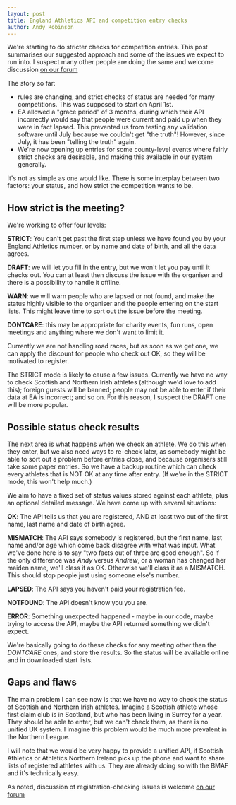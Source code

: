 ```yaml
---
layout: post
title: England Athletics API and competition entry checks
author: Andy Robinson
---
```


We're starting to do stricter checks for competition entries.  This post summarises our suggested approach and some of the issues we expect to run into.  I suspect many other people are doing the same and welcome discussion 
<a href="http://forum.opentrack.run/">on our forum</a>

The story so far:

 - rules are changing, and strict checks of status are needed for many competitions.  This was supposed to start on April 1st.
 - EA allowed a "grace period" of 3 months, during which their API incorrectly would say that people were current and paid up when they were in fact lapsed.  This prevented us from testing any validation software until July because we couldn't get "the truth"!  However, since July, it has been "telling the truth" again.
 - We're now opening up entries for some county-level events where fairly strict checks are desirable, and making this available in our system generally.

It's not as simple as one would like.  There is some interplay between two factors:  your status, and how strict the competition wants to be.

## How strict is the meeting?

We're working to offer four levels:

**STRICT**: You can't get past the first step unless we have found you by your England Athletics number, or by name and date of birth, and all the data agrees.

**DRAFT**: we will let you fill in the entry, but we won't let you pay until it checks out.  You can at least then discuss the issue with the organiser and there is a possibility to handle it offline.

**WARN**: we will warn people who are lapsed or not found, and make the status highly visible to the organiser and the people entering on the start lists.  This might leave time to sort out the issue before the meeting.

**DONTCARE**: this may be appropriate for charity events, fun runs, open meetings and anything where we don't want to limit it.

Currently we are not handling road races, but as soon as we get one, we can apply the discount for people who check out OK, so they will be motivated to register.

The STRICT mode is likely to cause a few issues.  Currently we have no way to check Scottish and Northern Irish athletes (although we'd love to add this); foreign guests will be banned; people may not be able to enter if their data at EA is incorrect; and so on.  For this reason, I suspect the DRAFT one will be more popular.



## Possible status check results

The next area is what happens when we check an athlete.  We do this when they enter, but we also need ways to re-check later, as somebody might be able to sort out a problem before entries close, and because organisers still take some paper entries.  So we have a backup routine which can check every athletes that is NOT OK at any time after entry.  (If we're in the STRICT mode, this won't help much.)

We aim to have a fixed set of status values stored against each athlete, plus an optional detailed message.  We have come up with several situations:

**OK**: The API tells us that you are registered, AND at least two out of the first name, last name and date of birth agree.  

**MISMATCH**:  The API says somebody is registered, but the first name, last name and/or age which come back disagree with what was input.   What we've done here is to say "two facts out of three are good enough".  So if the only difference was *Andy* versus *Andrew*, or a woman has changed her maiden name, we'll class it as OK.  Otherwise we'll class it as a MISMATCH.  This should stop people just using someone else's number.

**LAPSED**: The API says you haven't paid your registration fee.

**NOTFOUND**: The API doesn't know you you are.

**ERROR**: Something unexpected happened - maybe in our code, maybe trying to access the API, maybe the API returned something we didn't expect.

We're basically going to do these checks for any meeting other than the *DONTCARE* ones, and store the results.  So the status will be available online and in downloaded start lists.

## Gaps and flaws

The main problem I can see now is that we have no way to check the status of Scottish and Northern Irish athletes.  Imagine a Scottish athlete whose first claim club is in Scotland, but who has been living in Surrey for a year.  They should be able to enter, but we can't check them, as there is no unified UK system.  I imagine this problem would be much more prevalent in the Northern League.

I will note that we would be very happy to provide a unified API, if Scottish Athletics or Athletics Northern Ireland pick up the phone and want to share lists of registered athletes with us.  They are already doing so with the BMAF and it's technically easy.


As noted, discussion of registration-checking issues is welcome 
<a href="http://forum.opentrack.run/">on our forum</a>




